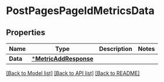 # PostPagesPageIdMetricsData

## Properties
Name | Type | Description | Notes
------------ | ------------- | ------------- | -------------
**Data** | [***MetricAddResponse**](MetricAddResponse.md) |  | 

[[Back to Model list]](../README.md#documentation-for-models) [[Back to API list]](../README.md#documentation-for-api-endpoints) [[Back to README]](../README.md)


